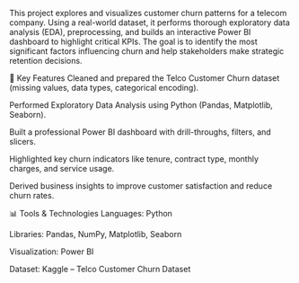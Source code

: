 This project explores and visualizes customer churn patterns for a telecom company. Using a real-world dataset, it performs thorough exploratory data analysis (EDA), preprocessing, and builds an interactive Power BI dashboard to highlight critical KPIs. The goal is to identify the most significant factors influencing churn and help stakeholders make strategic retention decisions.

📌 Key Features
Cleaned and prepared the Telco Customer Churn dataset (missing values, data types, categorical encoding).

Performed Exploratory Data Analysis using Python (Pandas, Matplotlib, Seaborn).

Built a professional Power BI dashboard with drill-throughs, filters, and slicers.

Highlighted key churn indicators like tenure, contract type, monthly charges, and service usage.

Derived business insights to improve customer satisfaction and reduce churn rates.

📊 Tools & Technologies
Languages: Python

Libraries: Pandas, NumPy, Matplotlib, Seaborn

Visualization: Power BI

Dataset: Kaggle – Telco Customer Churn Dataset
